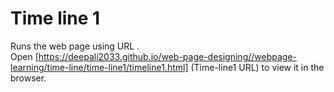 # Time line 1
Runs the web page using URL .<br />
Open [https://deepali2033.github.io/web-page-designing//webpage-learning/time-line/time-line1/timeline1.html] (Time-line1 URL) to view it in the browser.